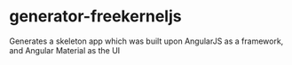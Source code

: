 # generator-freekerneljs
Generates a skeleton app which was built upon AngularJS as a framework, and Angular Material as the UI


